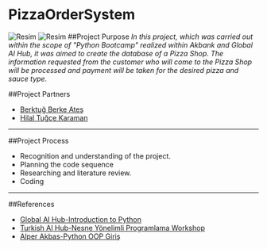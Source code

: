 # PizzaOrderSystem
![Resim](https://upload.wikimedia.org/wikipedia/commons/thumb/7/7b/Akbank_logo.svg/2560px-Akbank_logo.svg.png)
![Resim](https://globalaihub.com/wp-content/uploads/2021/11/logo_quality_min.png)
##Project Purpose
*In this project, which was carried out within the scope of "Python Bootcamp" realized within Akbank and Global AI Hub, it was aimed to create the database of a Pizza Shop.*
*The information requested from the customer who will come to the Pizza Shop will be processed and payment will be taken for the desired pizza and sauce type.* 

##Project Partners
* [Berktuğ Berke Ateş](https://www.linkedin.com/in/berktugates/)
* [Hilal Tuğçe Karaman](https://www.linkedin.com/in/hilaltugcekaraman/)
---
##Project Process
* Recognition and understanding of the project.
* Planning the code sequence
* Researching and literature review.
* Coding
----
##References
* [Global AI Hub-Introduction to Python](https://globalaihub.com/courses/introduction-to-python/)
* [Turkish AI Hub-Nesne Yönelimli Programlama Workshop](https://www.youtube.com/watch?v=KAUi6xTfpgY)
* [Alper Akbas-Python OOP Giriş](https://www.youtube.com/watch?v=TUdsSdUsKhk&list=PLtf2C1UGjgPDPh06SB27lA3-mmSGirCPy)